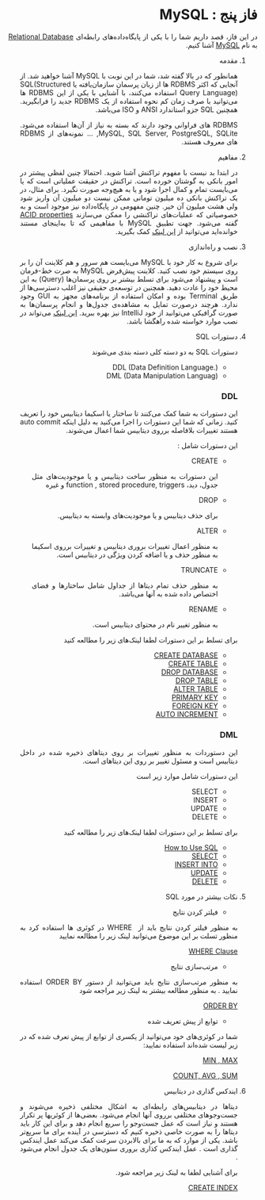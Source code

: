 <div dir="rtl" align="justify">

فاز پنج : MySQL
======

در این فاز، قصد داریم شما را با یکی از پایگاه‌داده‌های رابطه‌ای [Relational Database](https://en.wikipedia.org/wiki/Relational_database) به نام [MySQL]() آشنا کنیم.
1. مقدمه
   
   همانطور که در بالا گفته شد، شما در این نوبت با MySQL آشنا خواهید شد.
   از آنجایی که اکثر RDBMS ها از زبان پرسمان سازمان‌یافته یا SQL(Structured Query Language) استفاده می‌کنند، با آشنایی با یکی از این RDBMS ها می‌توانید با صرف زمان کم نحوه استفاده از یک RDBMS جدید را فرابگیرید. همچنین SQL جزو استاندارد ANSI و ISO می‌باشد.

   RDBMS های فراوانی وجود دارند که بسته به نیاز از آن‌ها استفاده می‌شود. MySQL, SQL Server, PostgreSQL, SQLite, ... نمونه‌های از RDBMS های معروف هستند.

1. مفاهیم
   
   در ابتدا بد نیست با مفهوم تراکنش آشنا شوید. احتمالا چنین لفظی پیشتر در امور بانکی به گوشتان خورده است. تراکنش در حقیقت عملیاتی است که یا می‌بایست تمام و کمال اجرا شود و یا به هیچ‌وجه صورت نگیرد. برای مثال، در یک تراکنش بانکی ده میلیون تومانی ممکن نیست دو میلیون آن واریز شود ولی هشت میلیون آن خیر. چنین مفهومی در پایگاه‌داده نیز موجود است و به خصوصیاتی که عملیات‌های تراکنشی را ممکن می‌سازند [ACID properties](https://www.geeksforgeeks.org/acid-properties-in-dbms/?ref=leftbar-rightbar) گفته می‌شود.
   جهت تطبیق MySQL با مفاهیمی که تا به‌اینجای مستند خوانده‌اید می‌توانید از [این لینک](https://www.w3schools.com/MySQL/mysql_rdbms.asp) کمک بگیرید.

1. نصب و راه‌اندازی
   
   برای شروع به کار خود با MySQL می‌بایست هم سرور و هم کلاینت آن را بر روی سیستم خود نصب کنید. کلاینت پیش‌فرض MySQL به صرت خط-فرمان است و پیشنهاد می‌شود برای تسلط بیشتر بر روی پرسمان‌ها (Query) به این محیط خود را عادت دهید. همچنین در توسعه‌ی حقیقی نیز اغلب دسترسی‌ها از طریق Terminal بوده و امکان استفاده از برنامه‌های مجهز به GUI وجود ندارد. هرچند درصورت تمایل به مشاهده‌ی جدول‌ها و انجام پرسمان‌ها به صورت گرافیکی می‌توانید از خود IntelliJ نیز بهره ببرید.
   [این لینک](https://www.digitalocean.com/community/tutorials/how-to-install-mysql-on-ubuntu-20-04) می‌تواند در نصب موارد خواسته شده راهگشا باشد.
   
1. دستورات ‌SQL 

   دستورات SQL به دو دسته کلی دسته بندی می‌شوند 
   - DDL (Data Definition Language.)
   - DML (Data Manipulation Languag)
   ### DDL
   این دستورات به شما کمک می‌کنند تا ساختار یا اسکیما دیتابیس خود را تعریف کنید. زمانی که شما این دستورات را اجرا می‌کنید به دلیل اینکه auto commit هستند تغییرات بلافاصله برروی دیتابیس شما اعمال می‌شوند.

   این دستورات شامل : 
   - CREATE

      این دستورات به منظور ساخت دیتابیس و یا موجودیت‌های مثل جدول، دید، function , stored procedure, triggers و غیره  

   - DROP

      برای حذف دیتابیس و یا موجودیت‌های وابسته به دیتابیس.
      
   - ALTER

      به منظور اعمال تغییرات بروری دیتابیس و  تغییرات برروی اسکیما به منظور حذف و یا اضافه کردن ویژگی  در دیتابیس است. 

   - TRUNCATE 

      به منظور حذف تمام دیتاها از جداول  شامل ساختارها و فضای اختصاص داده‌ ‌شده به آنها می‌باشد.

   - RENAME

      به منظور تغییر نام در محتوای دیتابیس است. 
      
   برای تسلط بر این دستورات لطفا لینک‌های زیر را مطالعه کنید

   - [CREATE DATABASE](https://www.w3schools.com/MySQL/mysql_create_db.asp)
   - [CREATE TABLE](https://www.w3schools.com/MySQL/mysql_create_table.asp)
   - [DROP DATABASE](https://www.w3schools.com/MySQL/mysql_drop_db.asp)
   - [DROP TABLE](https://www.w3schools.com/MySQL/mysql_drop_table.asp)
   - [ALTER TABLE](https://www.w3schools.com/MySQL/mysql_alter.asp)
   - [PRIMARY KEY](https://www.w3schools.com/MySQL/mysql_primarykey.asp)
   - [FOREIGN KEY](https://www.w3schools.com/MySQL/mysql_foreignkey.asp)
   - [AUTO INCREMENT](https://www.w3schools.com/MySQL/mysql_autoincrement.asp)

   ### DML
   این دستوردات به منظور تغییرات بر روی دیتاهای ذخیره شده در داخل دیتابیس است و مسئول تغییر بر روی این دیتاهای است. 

   این دستورات شامل موارد زیر است 
   - SELECT
   - INSERT
   - UPDATE
   - DELETE 
   
   برای تسلط بر این دستورات لطفا لینک‌های زیر را مطالعه کنید
   - [How to Use SQL](https://www.w3schools.com/MySQL/mysql_sql.asp)
   - [SELECT](https://www.w3schools.com/MySQL/mysql_select.asp)
   - [INSERT INTO](https://www.w3schools.com/MySQL/mysql_insert.asp)
   - [UPDATE](https://www.w3schools.com/MySQL/mysql_update.asp)
   - [DELETE](https://www.w3schools.com/MySQL/mysql_delete.asp)

1. نکات بیشتر در مورد SQL
   - فیلتر کردن نتایج 

   به منظور فیلتر کردن نتایج باید از  WHERE در کوئری ها استفاده کرد به منظور تسلت بر این موضوع می‌توانید لینک زیر را مطالعه نمایید 
   
   [WHERE Clause](https://www.w3schools.com/MySQL/mysql_where.asp)

   - مرتب‌سازی نتایج 
   
   به منظور مرتب‌سازی نتایج باید می‌توانید از دستور ORDER BY استفاده نمایید . به منظور مطالعه بیشتر به لینک زیر مراجعه شود 

   [ORDER BY](https://www.w3schools.com/MySQL/mysql_orderby.asp)

   - توابع از پیش تعریف شده   

   شما در کوئری‌های خود می‌توانید از یکسری از توابع از پیش‌ تعرف شده که در زیر لیست شده‌اند استفاده نمایید:

   [MIN , MAX](https://www.w3schools.com/MySQL/mysql_min_max.asp)

   [COUNT, AVG , SUM](https://www.w3schools.com/MySQL/mysql_count_avg_sum.asp)

1. ایندکس گذاری در دیتابیس 

   دیتاها در دیتابیس‌های رابطه‌ای به اشکال مختلفی ذخیره ‌می‌شوند و جست‌وجو‌های مختلفی برروی آنها انجام ‌می‌شود. بعضی‌ها از کوئریها پر تکرار هستند و  نیاز است که عمل جست‌وجو را سریع انجام دهد و برای این کار باید  دیتاها را به صورت خاصی ذخیره کنیم که دسترسی در آینده برای ما سریع‌تر باشد. 
   یکی از موارد که به ما برای بالابردن سرعت کمک می‌کند عمل ایندکس گذاری است . عمل ایندکس کذاری بروری ستون‌های یک جدول انجام می‌شود .

   برای آشنایی لطفا به لینک زیر مراجعه شود.

   [CREATE INDEX](https://www.w3schools.com/MySQL/mysql_create_index.asp)



</div>

